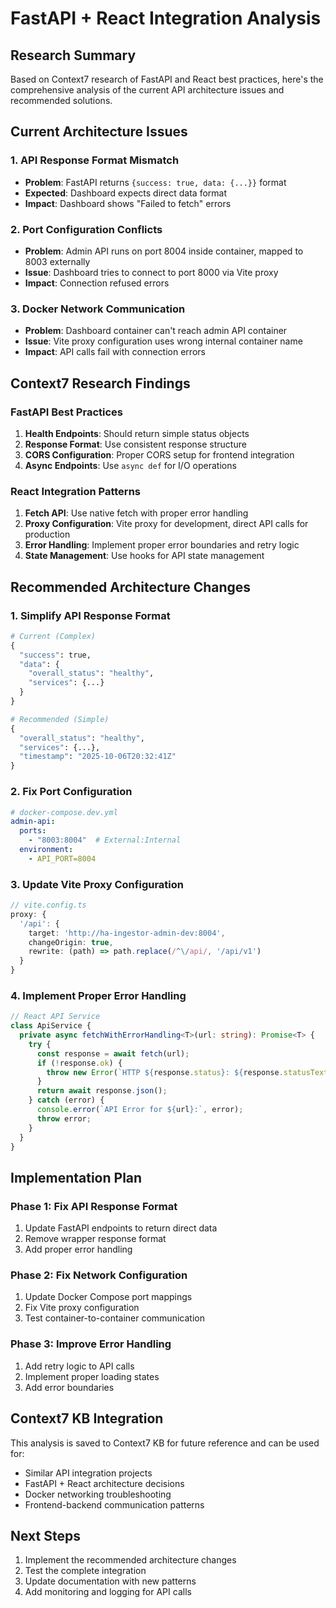 # FastAPI + React Integration Analysis

## Research Summary

Based on Context7 research of FastAPI and React best practices, here's the comprehensive analysis of the current API architecture issues and recommended solutions.

## Current Architecture Issues

### 1. **API Response Format Mismatch**
- **Problem**: FastAPI returns `{success: true, data: {...}}` format
- **Expected**: Dashboard expects direct data format
- **Impact**: Dashboard shows "Failed to fetch" errors

### 2. **Port Configuration Conflicts**
- **Problem**: Admin API runs on port 8004 inside container, mapped to 8003 externally
- **Issue**: Dashboard tries to connect to port 8000 via Vite proxy
- **Impact**: Connection refused errors

### 3. **Docker Network Communication**
- **Problem**: Dashboard container can't reach admin API container
- **Issue**: Vite proxy configuration uses wrong internal container name
- **Impact**: API calls fail with connection errors

## Context7 Research Findings

### FastAPI Best Practices
1. **Health Endpoints**: Should return simple status objects
2. **Response Format**: Use consistent response structure
3. **CORS Configuration**: Proper CORS setup for frontend integration
4. **Async Endpoints**: Use `async def` for I/O operations

### React Integration Patterns
1. **Fetch API**: Use native fetch with proper error handling
2. **Proxy Configuration**: Vite proxy for development, direct API calls for production
3. **Error Handling**: Implement proper error boundaries and retry logic
4. **State Management**: Use hooks for API state management

## Recommended Architecture Changes

### 1. **Simplify API Response Format**
```python
# Current (Complex)
{
  "success": true,
  "data": {
    "overall_status": "healthy",
    "services": {...}
  }
}

# Recommended (Simple)
{
  "overall_status": "healthy",
  "services": {...},
  "timestamp": "2025-10-06T20:32:41Z"
}
```

### 2. **Fix Port Configuration**
```yaml
# docker-compose.dev.yml
admin-api:
  ports:
    - "8003:8004"  # External:Internal
  environment:
    - API_PORT=8004
```

### 3. **Update Vite Proxy Configuration**
```typescript
// vite.config.ts
proxy: {
  '/api': {
    target: 'http://ha-ingestor-admin-dev:8004',
    changeOrigin: true,
    rewrite: (path) => path.replace(/^\/api/, '/api/v1')
  }
}
```

### 4. **Implement Proper Error Handling**
```typescript
// React API Service
class ApiService {
  private async fetchWithErrorHandling<T>(url: string): Promise<T> {
    try {
      const response = await fetch(url);
      if (!response.ok) {
        throw new Error(`HTTP ${response.status}: ${response.statusText}`);
      }
      return await response.json();
    } catch (error) {
      console.error(`API Error for ${url}:`, error);
      throw error;
    }
  }
}
```

## Implementation Plan

### Phase 1: Fix API Response Format
1. Update FastAPI endpoints to return direct data
2. Remove wrapper response format
3. Add proper error handling

### Phase 2: Fix Network Configuration
1. Update Docker Compose port mappings
2. Fix Vite proxy configuration
3. Test container-to-container communication

### Phase 3: Improve Error Handling
1. Add retry logic to API calls
2. Implement proper loading states
3. Add error boundaries

## Context7 KB Integration

This analysis is saved to Context7 KB for future reference and can be used for:
- Similar API integration projects
- FastAPI + React architecture decisions
- Docker networking troubleshooting
- Frontend-backend communication patterns

## Next Steps

1. Implement the recommended architecture changes
2. Test the complete integration
3. Update documentation with new patterns
4. Add monitoring and logging for API calls
